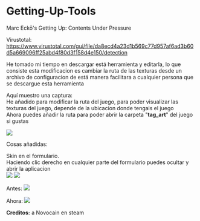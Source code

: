 # Getting-Up-Tools
Marc Eckō's Getting Up: Contents Under Pressure




Virustotal:
https://www.virustotal.com/gui/file/da8ecd4a23d1b569c77d957af6ad3b60d5a669096ff25abd4f80d3f158d4e150/detection



He tomado mi tiempo en descargar está herramienta y editarla, lo que consiste esta modificacion es cambiar la ruta de las texturas desde un archivo de configuracion de está manera facilitara a cualquier persona que se descargue esta herramienta

Aquí muestro una captura:
<br>
He añadido para modificar la ruta del juego, para poder visualizar las texturas del juego, depende de la ubicacion donde tengais el juego
<br>
Ahora puedes añadir la ruta para poder abrir la carpeta "<b>tag_art</b>" del juego si gustas

<img src="https://i.imgur.com/kofTHw2.png">


Cosas añadidas:
<br>


Skin en el formulario.
<br>
Haciendo clic derecho en cualquier parte del formulario puedes ocultar y abrir la aplicacion
<br>
<img src="https://i.imgur.com/OJL1h7N.png">
<img src="https://i.imgur.com/tNFJ10N.png">


Antes:
<img src="https://i.imgur.com/rQe1GzE.png">


Ahora:
<img src="https://i.imgur.com/lw8szg0.png">


<b>Creditos:</b> a Novocain en steam



